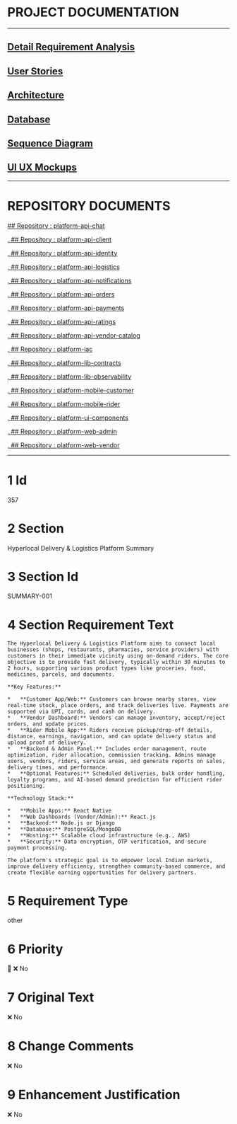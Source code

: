# PROJECT DOCUMENTATION
---
## [Detail Requirement Analysis](https://github.com/TheSSSAI/Hyperlocal-Delivery-Logistics-Platform/tree/main/docs/requirements)


## [User Stories](https://github.com/TheSSSAI/Hyperlocal-Delivery-Logistics-Platform/tree/main/docs/user-story)


## [Architecture](https://github.com/TheSSSAI/Hyperlocal-Delivery-Logistics-Platform/tree/main/docs/architecture)


## [Database](https://github.com/TheSSSAI/Hyperlocal-Delivery-Logistics-Platform/tree/main/docs/database)


## [Sequence Diagram](https://github.com/TheSSSAI/Hyperlocal-Delivery-Logistics-Platform/tree/main/docs/sequence)


## [UI UX Mockups](https://github.com/TheSSSAI/Hyperlocal-Delivery-Logistics-Platform/tree/main/docs/ui-mockups)


---

# REPOSITORY DOCUMENTS

[ ## Repository : platform-api-chat](https://github.com/TheSSSAI/Hyperlocal-Delivery-Logistics-Platform/tree/main/platform-api-chat/docs)


,[ ## Repository : platform-api-client](https://github.com/TheSSSAI/Hyperlocal-Delivery-Logistics-Platform/tree/main/platform-api-client/docs)


,[ ## Repository : platform-api-identity](https://github.com/TheSSSAI/Hyperlocal-Delivery-Logistics-Platform/tree/main/platform-api-identity/docs)


,[ ## Repository : platform-api-logistics](https://github.com/TheSSSAI/Hyperlocal-Delivery-Logistics-Platform/tree/main/platform-api-logistics/docs)


,[ ## Repository : platform-api-notifications](https://github.com/TheSSSAI/Hyperlocal-Delivery-Logistics-Platform/tree/main/platform-api-notifications/docs)


,[ ## Repository : platform-api-orders](https://github.com/TheSSSAI/Hyperlocal-Delivery-Logistics-Platform/tree/main/platform-api-orders/docs)


,[ ## Repository : platform-api-payments](https://github.com/TheSSSAI/Hyperlocal-Delivery-Logistics-Platform/tree/main/platform-api-payments/docs)


,[ ## Repository : platform-api-ratings](https://github.com/TheSSSAI/Hyperlocal-Delivery-Logistics-Platform/tree/main/platform-api-ratings/docs)


,[ ## Repository : platform-api-vendor-catalog](https://github.com/TheSSSAI/Hyperlocal-Delivery-Logistics-Platform/tree/main/platform-api-vendor-catalog/docs)


,[ ## Repository : platform-iac](https://github.com/TheSSSAI/Hyperlocal-Delivery-Logistics-Platform/tree/main/platform-iac/docs)


,[ ## Repository : platform-lib-contracts](https://github.com/TheSSSAI/Hyperlocal-Delivery-Logistics-Platform/tree/main/platform-lib-contracts/docs)


,[ ## Repository : platform-lib-observability](https://github.com/TheSSSAI/Hyperlocal-Delivery-Logistics-Platform/tree/main/platform-lib-observability/docs)


,[ ## Repository : platform-mobile-customer](https://github.com/TheSSSAI/Hyperlocal-Delivery-Logistics-Platform/tree/main/platform-mobile-customer/docs)


,[ ## Repository : platform-mobile-rider](https://github.com/TheSSSAI/Hyperlocal-Delivery-Logistics-Platform/tree/main/platform-mobile-rider/docs)


,[ ## Repository : platform-ui-components](https://github.com/TheSSSAI/Hyperlocal-Delivery-Logistics-Platform/tree/main/platform-ui-components/docs)


,[ ## Repository : platform-web-admin](https://github.com/TheSSSAI/Hyperlocal-Delivery-Logistics-Platform/tree/main/platform-web-admin/docs)


,[ ## Repository : platform-web-vendor](https://github.com/TheSSSAI/Hyperlocal-Delivery-Logistics-Platform/tree/main/platform-web-vendor/docs)



---

# 1 Id

357

# 2 Section

Hyperlocal Delivery & Logistics Platform Summary

# 3 Section Id

SUMMARY-001

# 4 Section Requirement Text



```
The Hyperlocal Delivery & Logistics Platform aims to connect local businesses (shops, restaurants, pharmacies, service providers) with customers in their immediate vicinity using on-demand riders. The core objective is to provide fast delivery, typically within 30 minutes to 2 hours, supporting various product types like groceries, food, medicines, parcels, and documents.

**Key Features:**

*   **Customer App/Web:** Customers can browse nearby stores, view real-time stock, place orders, and track deliveries live. Payments are supported via UPI, cards, and cash on delivery.
*   **Vendor Dashboard:** Vendors can manage inventory, accept/reject orders, and update prices.
*   **Rider Mobile App:** Riders receive pickup/drop-off details, distance, earnings, navigation, and can update delivery status and upload proof of delivery.
*   **Backend & Admin Panel:** Includes order management, route optimization, rider allocation, commission tracking. Admins manage users, vendors, riders, service areas, and generate reports on sales, delivery times, and performance.
*   **Optional Features:** Scheduled deliveries, bulk order handling, loyalty programs, and AI-based demand prediction for efficient rider positioning.

**Technology Stack:**

*   **Mobile Apps:** React Native
*   **Web Dashboards (Vendor/Admin):** React.js
*   **Backend:** Node.js or Django
*   **Database:** PostgreSQL/MongoDB
*   **Hosting:** Scalable cloud infrastructure (e.g., AWS)
*   **Security:** Data encryption, OTP verification, and secure payment processing.

The platform's strategic goal is to empower local Indian markets, improve delivery efficiency, strengthen community-based commerce, and create flexible earning opportunities for delivery partners.
```

# 5 Requirement Type

other

# 6 Priority

🔹 ❌ No

# 7 Original Text

❌ No

# 8 Change Comments

❌ No

# 9 Enhancement Justification

❌ No

